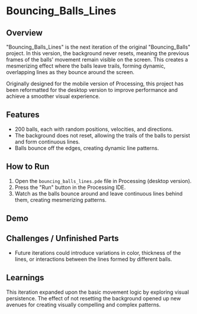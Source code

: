 # Bouncing_Balls_Lines

## Overview
"Bouncing_Balls_Lines" is the next iteration of the original "Bouncing_Balls" project. In this version, the background never resets, meaning the previous frames of the balls' movement remain visible on the screen. This creates a mesmerizing effect where the balls leave trails, forming dynamic, overlapping lines as they bounce around the screen.

Originally designed for the mobile version of Processing, this project has been reformatted for the desktop version to improve performance and achieve a smoother visual experience.

## Features
- 200 balls, each with random positions, velocities, and directions.
- The background does not reset, allowing the trails of the balls to persist and form continuous lines.
- Balls bounce off the edges, creating dynamic line patterns.

## How to Run
1. Open the `bouncing_balls_lines.pde` file in Processing (desktop version).
2. Press the "Run" button in the Processing IDE.
3. Watch as the balls bounce around and leave continuous lines behind them, creating mesmerizing patterns.

## Demo


## Challenges / Unfinished Parts
- Future iterations could introduce variations in color, thickness of the lines, or interactions between the lines formed by different balls.

## Learnings
This iteration expanded upon the basic movement logic by exploring visual persistence. The effect of not resetting the background opened up new avenues for creating visually compelling and complex patterns.

